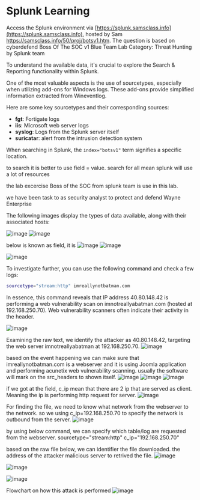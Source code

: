 # Splunk Learning

Access the Splunk environment via [https://splunk.samsclass.info](https://splunk.samsclass.info), hosted by Sam https://samsclass.info/50/proj/botsv1.htm.
The question is based on cyberdefend  Boss Of The SOC v1 Blue Team Lab Category: Threat Hunting by Splunk team

To understand the available data, it's crucial to explore the Search & Reporting functionality within Splunk.

One of the most valuable aspects is the use of sourcetypes, especially when utilizing add-ons for Windows logs. These add-ons provide simplified information extracted from Wineventlog.

Here are some key sourcetypes and their corresponding sources:

- **fgt**: Fortigate logs
- **iis**: Microsoft web server logs
- **syslog**: Logs from the Splunk server itself
- **suricatar**: alert from the intrusion detection system
  
When searching in Splunk, the `index="botsv1"` term signifies a specific location.


to search it is better to use field = value. search for all mean splunk will use a lot of resources

the lab excercise Boss of the SOC from splunk team is use in this lab.

we have been task to as security analyst to protect and defend Wayne Enterprise


The following images display the types of data available, along with their associated hosts:

![image](https://github.com/popipo74/SplunkLearning/assets/46301752/b4257874-08da-4147-a3b2-a36a0cdd482d)
![image](https://github.com/popipo74/SplunkLearning/assets/46301752/1143655b-b759-4b48-9bab-9147f3201208)

below is known as field, it is 
![image](https://github.com/popipo74/SplunkLearning/assets/46301752/9dd723da-46d7-4703-acfe-d81373fd25fa)
![image](https://github.com/popipo74/SplunkLearning/assets/46301752/664badb8-c266-4a40-9852-a75922417bea)

![image](https://github.com/popipo74/SplunkLearning/assets/46301752/031fcf07-0146-4e06-b0c3-0665e153b7d3)


To investigate further, you can use the following command and check a few logs:

```bash
sourcetype="stream:http" imreallynotbatman.com
```

In essence, this command reveals that IP address 40.80.148.42 is performing a web vulnerability scan on imnotreallyabatman.com (hosted at 192.168.250.70). Web vulnerability scanners often indicate their activity in the header.

![image](https://github.com/popipo74/SplunkLearning/assets/46301752/7db03dbc-6ec1-487e-bbd9-e44b6f72efa1)

Examining the raw text, we identify the attacker as 40.80.148.42, targeting the web server imnotreallyabatman at 192.168.250.70.
![image](https://github.com/popipo74/SplunkLearning/assets/46301752/f5754e6b-94fb-4e21-b33d-d64c8372c26b)


based on the event happening we can make sure that imreallynotbatman.com is a webserver and it is using Joomla application and performing acunetix web vulnerability scanning.
usually the software will mark on the src_headers to shown itself.
![image](https://github.com/popipo74/SplunkLearning/assets/46301752/bae96ba9-b3b7-43a7-a013-f7677fe2f0b9)
![image](https://github.com/popipo74/SplunkLearning/assets/46301752/1706ffb5-3d75-44e8-a84c-5b816992ff91)
![image](https://github.com/popipo74/SplunkLearning/assets/46301752/d5fd6c87-ccc1-4676-af0b-9c59e1cc8464)

if we got at the field, c_ip mean that there are 2 ip that are served as client. Meaning the ip is performing http request for server.
![image](https://github.com/popipo74/SplunkLearning/assets/46301752/d73f39a9-df56-44a0-9db7-3b8109c1f6b4)

For finding the file, we need to know what network from the webserver to the network. so we using c_ip=192.168.250.70 to specify the network is outbound from the server.
![image](https://github.com/popipo74/SplunkLearning/assets/46301752/e121faa3-0da0-4705-a94d-d03f19241e4d)

by using below command, we can specify which table/log are requested from the webserver.
sourcetype="stream:http" c_ip="192.168.250.70"

based on the raw file below, we can identifier the file downloaded. the address of the attacker malicious server to retrived the file.
![image](https://github.com/popipo74/SplunkLearning/assets/46301752/ef2227d8-0902-477a-8f24-25d8d4a75549)

![image](https://github.com/popipo74/SplunkLearning/assets/46301752/a7dc4f8e-5dcc-4a29-8e88-b02bffc1bd1b)

![image](https://github.com/popipo74/SplunkLearning/assets/46301752/c583637f-b36f-48e9-ac2f-1a5ef54180ee)

Flowchart on how this attack is performed
![image](https://github.com/popipo74/SplunkLearning/assets/46301752/6ea188f4-7089-4cc1-a1b1-3bdc9991786f)
